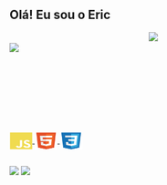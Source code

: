 ## Olá! Eu sou o Eric

<div align="center">
  <a href="https://github.com/Ericodesenvolvedor/Eric">
  <img height="160em" src="https://github-readme-stats.vercel.app/api?username=Ericodesenvolvedor&show_icons=true&theme=omni&include_all_commits=true&count_private=true"/>
    
  <div style= "display: flex; align-item: center;">
    <img height="140em" src="https://github-readme-stats.vercel.app/api/top-langs/?username=Ericodesenvolvedor&layout=compact&langs_count=7&theme=omni"/>
  </div>
</div>

<div style="display: inline_block"><br>
  <img align="center" alt="Rafa-Js" height="30" width="40" src="https://raw.githubusercontent.com/devicons/devicon/master/icons/javascript/javascript-plain.svg">
  <img align="center" alt="Rafa-HTML" height="30" width="40" src="https://raw.githubusercontent.com/devicons/devicon/master/icons/html5/html5-original.svg">
  <img align="center" alt="Rafa-CSS" height="30" width="40" src="https://raw.githubusercontent.com/devicons/devicon/master/icons/css3/css3-original.svg">
</div>  
  
##  
  
<div> 
  <a href = "mailto:ericvenezapereira@gmail.com"><img src="https://img.shields.io/badge/-Gmail-%23333?style=for-the-badge&logo=gmail&logoColor=white" target="_blank"></a>
  <a href="https://www.linkedin.com/in/eric-de-oliveira-pereira-a925781b5/" target="_blank"><img src="https://img.shields.io/badge/-LinkedIn-%230077B5?style=for-the-badge&logo=linkedin&logoColor=white" target="_blank"></a> 
  
</div>
